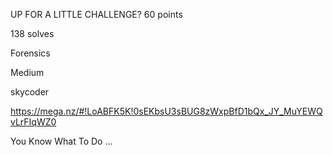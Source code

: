 UP FOR A LITTLE CHALLENGE?
60 points

138 solves

Forensics

Medium

skycoder

https://mega.nz/#!LoABFK5K!0sEKbsU3sBUG8zWxpBfD1bQx_JY_MuYEWQvLrFIqWZ0
 
  You Know What To Do ...
